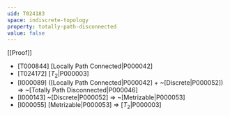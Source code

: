```yaml
---
uid: T024183
space: indiscrete-topology
property: totally-path-disconnected
value: false
---
```

[[Proof]]

* [T000844] [Locally Path Connected|P000042]
* [T024172] [$T_2$|P000003]
* [I000089] ([Locally Path Connected|P000042] + ~[Discrete|P000052]) => ~[Totally Path Disconnected|P000046]
* [I000143] ~[Discrete|P000052] => ~[Metrizable|P000053]
* [I000055] [Metrizable|P000053] => [$T_2$|P000003]

